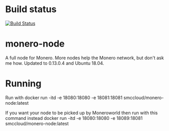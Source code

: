 # Build status
[![Build Status](https://travis-ci.org/smccloud/monero-node.svg?branch=master)](https://travis-ci.org/smccloud/monero-node)

# monero-node
A full node for Monero.  More nodes help the Monero network, but don't ask me how.  Updated to 0.13.0.4 and Ubuntu 18.04.

# Running
Run with docker run -itd -e 18080:18080 -e 18081:18081 smccloud/monero-node:latest

If you want your node to be picked up by Moneroworld then run with this command instead docker run -itd -e 18080:18080 -e 18089:18081 smccloud/monero-node:latest
